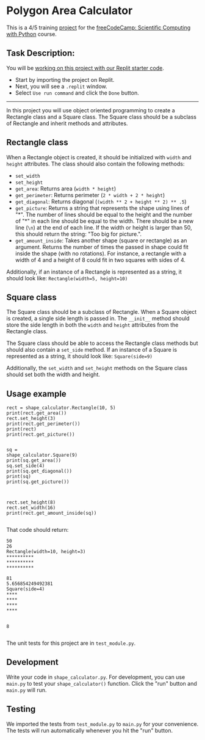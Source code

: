 <h1>Polygon Area Calculator</h1>
<p>This is a 4/5 training <a href="https://www.freecodecamp.org/learn/scientific-computing-with-python/scientific-computing-with-python-projects/polygon-area-calculator">project</a> for the <a href="https://www.freecodecamp.org/learn/scientific-computing-with-python/scientific-computing-with-python-projects">freeCodeCamp: Scientific Computing with Python</a> course.</p>
<h2>Task Description:</h2>
<p>You will be <a href="https://replit.com/github/freeCodeCamp/boilerplate-polygon-area-calculator" target="_blank" rel="noopener noreferrer nofollow">working on this project with our Replit starter code</a>.</p>
<ul>
<li>Start by importing the project on Replit.</li>
<li>Next, you will see a <code>.replit</code> window.</li>
<li>Select <code>Use run command</code> and click the <code>Done</code> button.</li>
</ul>
<hr><div><section id="instructions">
<p>In this project you will use object oriented programming to create a Rectangle class and a Square class. The Square class should be a subclass of Rectangle and inherit methods and attributes.</p>
<h2>Rectangle class</h2>
<p>When a Rectangle object is created, it should be initialized with <code>width</code> and <code>height</code> attributes. The class should also contain the following methods:</p>
<ul>
<li><code>set_width</code></li>
<li><code>set_height</code></li>
<li><code>get_area</code>: Returns area (<code>width * height</code>)</li>
<li><code>get_perimeter</code>: Returns perimeter (<code>2 * width + 2 * height</code>)</li>
<li><code>get_diagonal</code>: Returns diagonal (<code>(width ** 2 + height ** 2) ** .5</code>)</li>
<li><code>get_picture</code>: Returns a string that represents the shape using lines of "*". The number of lines should be equal to the height and the number of "*" in each line should be equal to the width. There should be a new line (<code>\n</code>) at the end of each line. If the width or height is larger than 50, this should return the string: "Too big for picture.".</li>
<li><code>get_amount_inside</code>: Takes another shape (square or rectangle) as an argument. Returns the number of times the passed in shape could fit inside the shape (with no rotations). For instance, a rectangle with a width of 4 and a height of 8 could fit in two squares with sides of 4.</li>
</ul>
<p>Additionally, if an instance of a Rectangle is represented as a string, it should look like: <code>Rectangle(width=5, height=10)</code></p>
<h2>Square class</h2>
<p>The Square class should be a subclass of Rectangle. When a Square object is created, a single side length is passed in. The <code>__init__</code> method should store the side length in both the <code>width</code> and <code>height</code> attributes from the Rectangle class.</p>
<p>The Square class should be able to access the Rectangle class methods but should also contain a <code>set_side</code> method. If an instance of a Square is represented as a string, it should look like: <code>Square(side=9)</code></p>
<p>Additionally, the <code>set_width</code> and <code>set_height</code> methods on the Square class should set both the width and height.</p>
<h2>Usage example</h2>
<pre class="language-py" tabindex="0" role="region" aria-label="python code example"><code class="language-py">rect <span class="token operator">=</span> shape_calculator<span class="token punctuation">.</span>Rectangle<span class="token punctuation">(</span><span class="token number">10</span><span class="token punctuation">,</span> <span class="token number">5</span><span class="token punctuation">)</span>
<span class="token keyword">print</span><span class="token punctuation">(</span>rect<span class="token punctuation">.</span>get_area<span class="token punctuation">(</span><span class="token punctuation">)</span><span class="token punctuation">)</span>
rect<span class="token punctuation">.</span>set_height<span class="token punctuation">(</span><span class="token number">3</span><span class="token punctuation">)</span>
<span class="token keyword">print</span><span class="token punctuation">(</span>rect<span class="token punctuation">.</span>get_perimeter<span class="token punctuation">(</span><span class="token punctuation">)</span><span class="token punctuation">)</span>
<span class="token keyword">print</span><span class="token punctuation">(</span>rect<span class="token punctuation">)</span>
<span class="token keyword">print</span><span class="token punctuation">(</span>rect<span class="token punctuation">.</span>get_picture<span class="token punctuation">(</span><span class="token punctuation">)</span><span class="token punctuation">)</span>

sq <span class="token operator">=</span> shape_calculator<span class="token punctuation">.</span>Square<span class="token punctuation">(</span><span class="token number">9</span><span class="token punctuation">)</span>
<span class="token keyword">print</span><span class="token punctuation">(</span>sq<span class="token punctuation">.</span>get_area<span class="token punctuation">(</span><span class="token punctuation">)</span><span class="token punctuation">)</span>
sq<span class="token punctuation">.</span>set_side<span class="token punctuation">(</span><span class="token number">4</span><span class="token punctuation">)</span>
<span class="token keyword">print</span><span class="token punctuation">(</span>sq<span class="token punctuation">.</span>get_diagonal<span class="token punctuation">(</span><span class="token punctuation">)</span><span class="token punctuation">)</span>
<span class="token keyword">print</span><span class="token punctuation">(</span>sq<span class="token punctuation">)</span>
<span class="token keyword">print</span><span class="token punctuation">(</span>sq<span class="token punctuation">.</span>get_picture<span class="token punctuation">(</span><span class="token punctuation">)</span><span class="token punctuation">)</span>

rect<span class="token punctuation">.</span>set_height<span class="token punctuation">(</span><span class="token number">8</span><span class="token punctuation">)</span>
rect<span class="token punctuation">.</span>set_width<span class="token punctuation">(</span><span class="token number">16</span><span class="token punctuation">)</span>
<span class="token keyword">print</span><span class="token punctuation">(</span>rect<span class="token punctuation">.</span>get_amount_inside<span class="token punctuation">(</span>sq<span class="token punctuation">)</span><span class="token punctuation">)</span>
</code></pre>
<p>That code should return:</p>
<pre class="language-bash" tabindex="0" role="region" aria-label=" code example"><code class="language-bash">50
26
Rectangle(width=10, height=3)
**********
**********
**********<br>
81
5.656854249492381
Square(side=4)
****
****
****
****

8
</code></pre>
<p>The unit tests for this project are in <code>test_module.py</code>.</p>
<h2>Development</h2>
<p>Write your code in <code>shape_calculator.py</code>. For development, you can use <code>main.py</code> to test your <code>shape_calculator()</code> function. Click the "run" button and <code>main.py</code> will run.</p>
<h2>Testing</h2>
<p>We imported the tests from <code>test_module.py</code> to <code>main.py</code> for your convenience. The tests will run automatically whenever you hit the "run" button.</p></code></pre></code></pre></section></div>